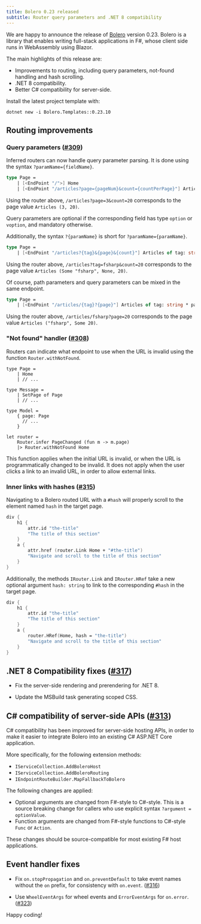 ```yaml
---
title: Bolero 0.23 released
subtitle: Router query parameters and .NET 8 compatibility
---
```


We are happy to announce the release of [Bolero](https://fsbolero.io) version 0.23.
Bolero is a library that enables writing full-stack applications in F#, whose client side runs in WebAssembly using Blazor.

The main highlights of this release are:
* Improvements to routing, including query parameters, not-found handling and hash scrolling.
* .NET 8 compatibility.
* Better C# compatibility for server-side.

Install the latest project template with:

```
dotnet new -i Bolero.Templates::0.23.10
```

## Routing improvements

### Query parameters ([#309](https://github.com/fsbolero/Bolero/issues/309))

Inferred routers can now handle query parameter parsing. It is done using the syntax `?paramName={fieldName}`.

```fsharp
type Page =
    | [<EndPoint "/">] Home
    | [<EndPoint "/articles?page={pageNum}&count={countPerPage}"] Articles of pageNum: int * countPerPage: int
```

Using the router above, `/articles?page=3&count=20` corresponds to the page value `Articles (3, 20)`.

Query parameters are optional if the corresponding field has type `option` or `voption`, and mandatory otherwise.

Additionally, the syntax `?{paramName}` is short for `?paramName={paramName}`.

```fsharp
type Page =
    | [<EndPoint "/articles?{tag}&{page}&{count}"] Articles of tag: string option * page: int option * count: int
```

Using the router above, `/articles?tag=fsharp&count=20` corresponds to the page value `Articles (Some "fsharp", None, 20)`.

Of course, path parameters and query parameters can be mixed in the same endpoint.

```fsharp
type Page =
    | [<EndPoint "/articles/{tag}?{page}"] Articles of tag: string * page: int option
```

Using the router above, `/articles/fsharp?page=20` corresponds to the page value `Articles ("fsharp", Some 20)`.

### "Not found" handler ([#308](https://github.com/fsbolero/Bolero/issues/308))

Routers can indicate what endpoint to use when the URL is invalid using the function `Router.withNotFound`.

```
type Page =
    | Home
    | // ...

type Message =
    | SetPage of Page
    | // ...

type Model =
    { page: Page
      // ...
    }

let router =
    Router.infer PageChanged (fun m -> m.page)
    |> Router.withNotFound Home
```

This function applies when the initial URL is invalid, or when the URL is programmatically changed to be invalid.
It does not apply when the user clicks a link to an invalid URL, in order to allow external links.

### Inner links with hashes ([#315](https://github.com/fsbolero/Bolero/issues/315))

Navigating to a Bolero routed URL with a `#hash` will properly scroll to the element named `hash` in the target page.

```fsharp
div {
    h1 {
        attr.id "the-title"
        "The title of this section"
    }
    a {
        attr.href (router.Link Home + "#the-title")
        "Navigate and scroll to the title of this section"
    }
}
```

Additionally, the methods `IRouter.Link` and `IRouter.HRef` take a new optional argument `hash: string` to link to the corresponding `#hash` in the target page.

```fsharp
div {
    h1 {
        attr.id "the-title"
        "The title of this section"
    }
    a {
        router.HRef(Home, hash = "the-title")
        "Navigate and scroll to the title of this section"
    }
}
```

## .NET 8 Compatibility fixes ([#317](https://github.com/fsbolero/Bolero/issues/317))

* Fix the server-side rendering and prerendering for .NET 8.

* Update the MSBuild task generating scoped CSS.

## C# compatibility of server-side APIs ([#313](https://github.com/fsbolero/Bolero/issues/313))

C# compatibility has been improved for server-side hosting APIs, in order to make it easier to integrate Bolero into an existing C# ASP.NET Core application.

More specifically, for the following extension methods:

* `IServiceCollection.AddBoleroHost`
* `IServiceCollection.AddBoleroRouting`
* `IEndpointRouteBuilder.MapFallbackToBolero`

The following changes are applied:

* Optional arguments are changed from F#-style to C#-style. This is a source breaking change for callers who use explicit syntax `?argument = optionValue`.
* Function arguments are changed from F#-style functions to C#-style `Func` or `Action`.

These changes should be source-compatible for most existing F# host applications.

## Event handler fixes

* Fix `on.stopPropagation` and `on.preventDefault` to take event names without the `on` prefix, for consistency with `on.event`. ([#316](https://github.com/fsbolero/Bolero/issues/316))

* Use `WheelEventArgs` for wheel events and `ErrorEventArgs` for `on.error`. ([#323](https://github.com/fsbolero/Bolero/issues/323))

Happy coding!
